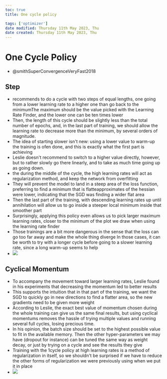```yaml
---
toc: true
title: One cycle policy

tags: ['optimizer']
date modified: Thursday 11th May 2023, Thu
date created: Thursday 11th May 2023, Thu
---
```


# One Cycle Policy


- @smithSuperConvergenceVeryFast2018

## Step
- recommends to do a cycle with two steps of equal lengths, one going from a lower learning rate to a higher one than go back to the minimumThe maximum should be the value picked with the Learning Rate Finder, and the lower one can be ten times lower
- Then, the length of this cycle should be slightly less than the total number of epochs, and, in the last part of training, we should allow the learning rate to decrease more than the minimum, by several orders of magnitude.
- The idea of starting slower isn't new: using a lower value to warm-up the training is ofen done, and this is exactly what the first part is achieving
- Leslie doesn't recommend to switch to a higher value directly, however, but to rather slowly go there linearly, and to take as much time going up as going down.
- the during the middle of the cycle, the high learning rates will act as regularization method, and keep the network from overfitting
- They will prevent the model to land in a steep area of the loss function, preferring to find a minimum that is flatteapproximates of the hessian were lower, indicating that the SGD was finding a wider flat area
- Then the last part of the training, with descending learning rates up until annihilation will allow us to go inside a steeper local minimum inside that smoother part
- Surprisingly, applying this policy even allows us to pick larger maximum learning rates, closer to the minimum of the plot we draw when using the learning rate finder
- Those trainings are a bit more dangerous in the sense that the loss can go too far away and make the whole thing diverge In those cases, it can be worth to try with a longer cycle before going to a slower learning rate, since a long warm-up seems to help
- ![](../images/Pasted%20image%2020230511123527.png)

## Cyclical Momentum
- To accompany the movement toward larger learning rates, Leslie found in his experiments that decreasing the momentum led to better results
- This supports the intuition that in that part of the training, we want the SGD to quickly go in new directions to find a flatter area, so the new gradients need to be given more weight
- According to Leslie, the exact best value of momentum chosen during the whole training can give us the same final results, but using cyclical momentums removes the hassle of trying multiple values and running several full cycles, losing precious time.
- In his opinion, the batch size should be set to the highest possible value to fit in the available memory. Then the other hyper-parameters we may have (dropout for instance) can be tuned the same way as weight decay, or just by trying on a cycle and see the results they give
- Training with the 1cycle policy at high learning rates is a method of regularization in itself, so we shouldn't be surprised if we have to reduce the other forms of regularization we were previously using when we put it in place
- ![](../images/Pasted%20image%2020230511123512.png)



